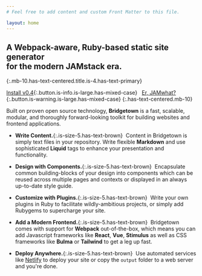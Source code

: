```yaml
---
# Feel free to add content and custom Front Matter to this file.

layout: home
---
```


## A Webpack-aware, Ruby-based static site generator <br/>for the modern JAMstack era.
{:.mb-10.has-text-centered.title.is-4.has-text-primary}

[Install v0.4](/docs/){:.button.is-info.is-large.has-mixed-case}
&nbsp;
[Er, JAMwhat?](/docs/jamstack){:.button.is-warning.is-large.has-mixed-case}
{:.has-text-centered.mb-10}

Built on proven open source technology, **Bridgetown** is a fast, scalable, modular, and thoroughly forward-looking toolkit for building websites and frontend applications.

* **Write Content.**{:.is-size-5.has-text-brown} &nbsp;Content in Bridgetown is simply text files in your repository. Write flexible **Markdown** and use sophisticated **Liquid** tags to enhance your presentation and functionality.

* **Design with Components.**{:.is-size-5.has-text-brown} &nbsp;Encapsulate common building-blocks of your design into components which can be reused across multiple pages and contexts or displayed in an always up-to-date style guide.

* **Customize with Plugins.**{:.is-size-5.has-text-brown} &nbsp;Write your own plugins in Ruby to facilitate wildly-ambitious projects, or simply add Rubygems to supercharge your site.

* **Add a Modern Frontend.**{:.is-size-5.has-text-brown} &nbsp;Bridgetown comes with support for **Webpack** out-of-the-box, which means you can add Javascript frameworks like **React**, **Vue**, **Stimulus** as well as CSS frameworks like **Bulma** or **Tailwind** to get a leg up fast.

* **Deploy Anywhere.**{:.is-size-5.has-text-brown} &nbsp;Use automated services like [Netlify](https://www.netlify.com) to deploy your site or copy the `output` folder to a web server and you're done.
